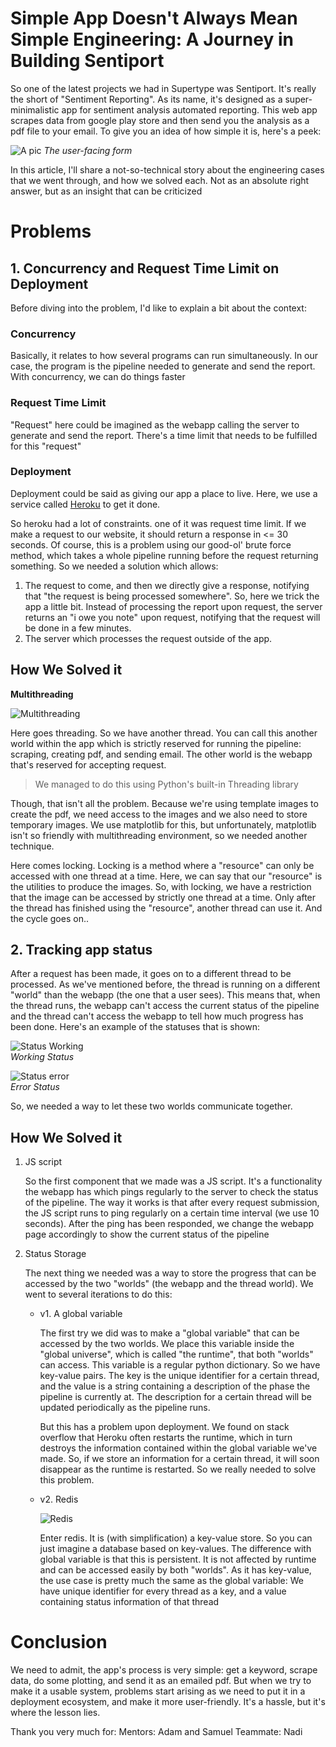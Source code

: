 # Simple App Doesn't Always Mean Simple Engineering: A Journey in Building Sentiport

So one of the latest projects we had in Supertype was Sentiport. It's really the short of "Sentiment Reporting". As its name, it's designed as a super-minimalistic app for sentiment analysis automated reporting. This web app scrapes data from google play store and then send you the analysis as a pdf file to your email. To give you an idea of how simple it is, here's a peek:

![A pic](screenshots/Screenshot%202020-12-11%20102313.jpg)
*The user-facing form*

In this article, I'll share a not-so-technical story about the engineering cases that we went through, and how we solved each. Not as an absolute right answer, but as an insight that can be criticized

# Problems
## 1. Concurrency and Request Time Limit on Deployment
Before diving into the problem, I'd like to explain a bit about the context:

### Concurrency
Basically, it relates to how several programs can run simultaneously. In our case, the program is the pipeline needed to generate and send the report. With concurrency, we can do things faster

### Request Time Limit
"Request" here could be imagined as the webapp calling the server to generate and send the report. There's a time limit that needs to be fulfilled for this "request"

### Deployment
Deployment could be said as giving our app a place to live. Here, we use a service called [Heroku](heroku.com) to get it done. 

So heroku had a lot of constraints. one of it was request time limit. If we make a request to our website, it should return a response in <= 30 seconds. Of course, this is a problem using our good-ol' brute force method, which takes a whole pipeline running before the request returning something. So we needed a solution which allows:
1. The request to come, and then we directly give a response, notifying that "the request is being processed somewhere". So, here we trick the app a little bit. Instead of processing the report upon request, the server returns an "i owe you note" upon request, notifying that the request will be done in a few minutes.
2. The server which processes the request outside of the app. 
 
## How We Solved it
**Multithreading**

![Multithreading](screenshots/Multithreaded_process.png)

Here goes threading. So we have another thread. You can call this another world within the app which is strictly reserved for running the pipeline: scraping, creating pdf, and sending email. The other world is the webapp that's reserved for accepting request. 

>We managed to do this using Python's built-in Threading library

Though, that isn't all the problem. Because we're using template images to create the pdf, we need access to the images and we also need to store temporary images. We use matplotlib for this, but unfortunately, matplotlib isn't so friendly with multithreading environment, so we needed another technique.  

Here comes locking. Locking is a method where a "resource" can only be accessed with one thread at a time. Here, we can say that our "resource" is the utilities to produce the images. So, with locking, we have a restriction that the image can be accessed by strictly one thread at a time. Only after the thread has finished using the "resource", another thread can use it. And the cycle goes on..

## 2. Tracking app status
After a request has been made, it goes on to a different thread to be processed. As we've mentioned before, the thread is running on a different "world" than the webapp (the one that a user sees). This means that, when the thread runs, the webapp can't access the current status of the pipeline and the thread can't access the webapp to tell how much progress has been done. Here's an example of the statuses that is shown:

![Status Working](screenshots/status-working.jpg) \
*Working Status*

![Status error](screenshots/status-error.jpg) \
*Error Status*

So, we needed a way to let these two worlds communicate together. 

## How We Solved it
1. JS script

    So the first component that we made was a JS script. It's a functionality the webapp has which pings regularly to the server to check the status of the pipeline. The way it works is that after every request submission, the JS script runs to ping regularly on a certain time interval (we use 10 seconds). After the ping has been responded, we change the webapp page accordingly to show the current status of the pipeline

2. Status Storage

    The next thing we needed was a way to store the progress that can be accessed by the two "worlds" (the webapp and the thread world). We went to several iterations to do this:

    - v1. A global variable
    
        The first try we did was to make a "global variable" that can be accessed by the two worlds. We place this variable inside the "global universe", which is called "the runtime", that both "worlds" can access. This variable is a regular python dictionary. So we have key-value pairs. The key is the unique identifier for a certain thread, and the value is a string containing a description of the phase the pipeline is currently at. The description for a certain thread will be updated periodically as the pipeline runs.

        But this has a problem upon deployment. We found on stack overflow that Heroku often restarts the runtime, which in turn destroys the information contained within the global variable we've made. So, if we store an information for a certain thread, it will soon disappear as the runtime is restarted. So we really needed to solve this problem.

    - v2. Redis
        
        ![Redis](screenshots/redis.jpg)

        Enter redis. It is (with simplification) a key-value store. So you can just imagine a database based on key-values. The difference with global variable is that this is persistent. It is not affected by runtime and can be accessed easily by both "worlds". As it has key-value, the use case is pretty much the same as the global variable: We have unique identifier for every thread as a key, and a value containing status information of that thread

# Conclusion

We need to admit, the app's process is very simple: get a keyword, scrape data, do some plotting, and send it as an emailed pdf. But when we try to make it a usable system, problems start arising as we need to put it in a deployment ecosystem, and make it more user-friendly. It's a hassle, but it's where the lesson lies.

Thank you very much for:
Mentors: Adam and Samuel
Teammate: Nadi



